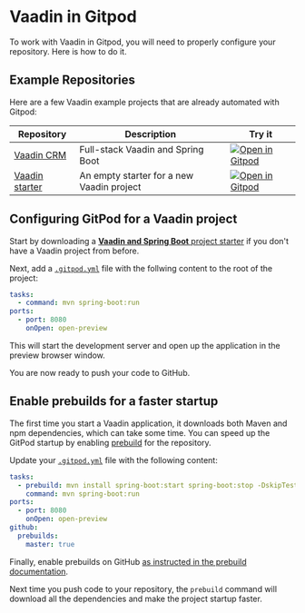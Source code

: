 # Vaadin in Gitpod

To work with Vaadin in Gitpod, you will need to properly configure your repository. Here is how to do it.

## Example Repositories

Here are a few Vaadin example projects that are already automated with Gitpod:

<div class="table-container">

| Repository                                                                                   | Description                               | Try it                                                                                                                                                |
| -------------------------------------------------------------------------------------------- | ----------------------------------------- | ----------------------------------------------------------------------------------------------------------------------------------------------------- |
| [Vaadin CRM](https://github.com/vaadin-learning-center/crm-tutorial)                         | Full-stack Vaadin and Spring Boot         | [![Open in Gitpod](https://gitpod.io/button/open-in-gitpod.svg)](https://gitpod.io/#https://github.com/vaadin-learning-center/crm-tutorial)           |
| [Vaadin starter](https://gitpod.io/#/https://github.com/vaadin/skeleton-starter-flow-spring) | An empty starter for a new Vaadin project | [![Open in Gitpod](https://gitpod.io/button/open-in-gitpod.svg)](https://gitpod.io/#/https://github.com/vaadin/skeleton-starter-flow-spring/tree/v14) |

</div>

## Configuring GitPod for a Vaadin project

Start by downloading a [**Vaadin and Spring Boot** project starter](https://vaadin.com/start) if you don't have a Vaadin project from before.

Next, add a [`.gitpod.yml`](https://www.gitpod.io/docs/config-gitpod-file/) file with the follwing content to the root of the project:

```YAML
tasks:
  - command: mvn spring-boot:run
ports:
  - port: 8080
    onOpen: open-preview
```

This will start the development server and open up the application in the preview browser window.

You are now ready to push your code to GitHub.

## Enable prebuilds for a faster startup

The first time you start a Vaadin application, it downloads both Maven and npm dependencies, which can take some time. You can speed up the GitPod startup by enabling [prebuild](https://www.gitpod.io/docs/prebuilds/) for the repository.

Update your [`.gitpod.yml`](https://www.gitpod.io/docs/config-gitpod-file/) file with the following content:

```YAML
tasks:
  - prebuild: mvn install spring-boot:start spring-boot:stop -DskipTests
    command: mvn spring-boot:run
ports:
  - port: 8080
    onOpen: open-preview
github:
  prebuilds:
    master: true
```

Finally, enable prebuilds on GitHub [as instructed in the prebuild documentation](https://www.gitpod.io/docs/prebuilds/#enable-prebuilt-workspaces).

Next time you push code to your repository, the `prebuild` command will download all the dependencies and make the project startup faster.

